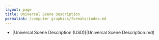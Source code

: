 ```yaml
---
layout: page
title: Universal Scene Description
permalink: /computer graphics/formats/index.md
---
```

- [Universal Scene Description (USD)](Universal Scene Description.md)
